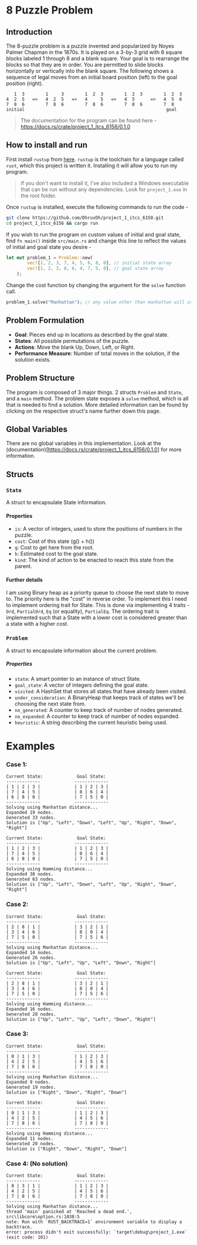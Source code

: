 # 8 Puzzle Problem

## Introduction

The 8-puzzle problem is a puzzle invented and popularized by Noyes Palmer Chapman in the 1870s.
It is played on a 3-by-3 grid with 8 square blocks labeled 1 through 8 and a blank square.
Your goal is to rearrange the blocks so that they are in order.
You are permitted to slide blocks horizontally or vertically into the blank square.
The following shows a sequence of legal moves from an initial board position (left) to the goal position (right).

```
   1  3        1     3        1  2  3        1  2  3        1  2  3
4  2  5   =>   4  2  5   =>   4     5   =>   4  5      =>   4  5  6
7  8  6        7  8  6        7  8  6        7  8  6        7  8
initial                                                      goal
```

> The documentation for the program can be found here - https://docs.rs/crate/project_1_itcs_6156/0.1.0

## How to install and run

First install `rustup` from [here](https://rustup.rs/). `rustup` is the toolchain for a language called `rust`, which this project is written it. Installing it will allow you to run my program.

> If you don't want to install it, I've also included a Windows executable that can be run without any dependencies. Look for `project_1.exe` in the root folder.

Once `rustup` is installed, execute the following commands to run the code -

```bash
git clone https://github.com/DhruvDh/project_1_itcs_6150.git
cd project_1_itcs_6156 && cargo run
```

If you wish to run the program on custom values of initial and goal state, find `fn main()` inside `src/main.rs` and change this line to reflect the values of initial and goal state you desire -

```rust
let mut problem_1 = Problem::new(
        vec![1, 2, 3, 7, 4, 5, 6, 8, 0], // initial state array
        vec![1, 2, 3, 8, 6, 4, 7, 5, 0], // goal state array
    );
```

Change the cost function by changing the argument for the `solve` function call.

```rust
problem_1.solve("Manhattan"); // any value other than manhattan will use hamming distance as cost function.
```

## Problem Formulation

- **Goal**: Pieces end up in locations as described by the goal state.
- **States**: All possible permutations of the puzzle.
- **Actions**: Move the blank Up, Down, Left, or Right.
- **Performance Measure**: Number of total moves in the solution, if the solution exists.

## Problem Structure

The program is composed of 3 major things. 2 structs `Problem` and `State`, and a `main` method.
The problem state exposes a `solve` method, which is all that is needed to find a solution.
More detailed information can be found by clicking on the respective struct's name further down this page.

## Global Variables

There are no global variables in this implementation. Look at the (documentation)[https://docs.rs/crate/project_1_itcs_6156/0.1.0] for more information.

## Structs

### `State`

A struct to encapsulate State information.

#### Properties

- `is`: A vector of integers, used to store the positions of numbers in the puzzle.
- `cost`: Cost of this state (g() + h())
- `g`: Cost to get here from the root.
- `h`: Estimated cost to the goal state.
- `kind`: The kind of action to be enacted to reach this state from the parent.

#### Further details

I am using Binary heap as a priority queue to choose the next state to move to.
The priority here is the "cost" in reverse order. To implement this I need to implement ordering trait for State.
This is done via implementing 4 traits - `Ord`, `PartialOrd`, `Eq` (or equality), `PartialEq`.
The ordering trait is implemented such that a State with a lower cost is considered greater than a state with a higher cost.

### `Problem`

A struct to encapsulate information about the current problem.

##### Properties

- `state`: A smart pointer to an instance of struct State.
- `goal_state`: A vector of integers defining the goal state.
- `visited`: A HashSet that stores all states that have already been visited.
- `under_consideration`: A BinaryHeap that keeps track of states we'll be choosing the next state from.
- `no_generated`: A counter to keep track of number of nodes generated.
- `no_expanded`: A counter to keep track of number of nodes expanded.
- `heuristic`: A string describing the current heuristic being used.

# Examples

### Case 1:

```
Current State:             Goal State:
-------------             -------------
| 1 | 2 | 3 |             | 1 | 2 | 3 |
| 7 | 4 | 5 |             | 8 | 6 | 4 |
| 6 | 8 | 0 |             | 7 | 5 | 0 |
-------------             -------------
Solving using Manhattan distance...
Expanded 19 nodes.
Generated 33 nodes.
Solution is ["Up", "Left", "Down", "Left", "Up", "Right", "Down", "Right"]

Current State:             Goal State:
-------------             -------------
| 1 | 2 | 3 |             | 1 | 2 | 3 |
| 7 | 4 | 5 |             | 8 | 6 | 4 |
| 6 | 8 | 0 |             | 7 | 5 | 0 |
-------------             -------------
Solving using Hamming distance...
Expanded 38 nodes.
Generated 63 nodes.
Solution is ["Up", "Left", "Down", "Left", "Up", "Right", "Down", "Right"]
```

### Case 2:

```
Current State:             Goal State:
-------------             -------------
| 2 | 8 | 1 |             | 3 | 2 | 1 |
| 3 | 4 | 6 |             | 8 | 0 | 4 |
| 7 | 5 | 0 |             | 7 | 5 | 6 |
-------------             -------------
Solving using Manhattan distance...
Expanded 14 nodes.
Generated 26 nodes.
Solution is ["Up", "Left", "Up", "Left", "Down", "Right"]

Current State:             Goal State:
-------------             -------------
| 2 | 8 | 1 |             | 3 | 2 | 1 |
| 3 | 4 | 6 |             | 8 | 0 | 4 |
| 7 | 5 | 0 |             | 7 | 5 | 6 |
-------------             -------------
Solving using Hamming distance...
Expanded 16 nodes.
Generated 28 nodes.
Solution is ["Up", "Left", "Up", "Left", "Down", "Right"]
```

### Case 3:

```
Current State:             Goal State:
-------------             -------------
| 0 | 1 | 3 |             | 1 | 2 | 3 |
| 4 | 2 | 5 |             | 4 | 5 | 6 |
| 7 | 8 | 6 |             | 7 | 8 | 0 |
-------------             -------------
Solving using Manhattan distance...
Expanded 9 nodes.
Generated 19 nodes.
Solution is ["Right", "Down", "Right", "Down"]

Current State:             Goal State:
-------------             -------------
| 0 | 1 | 3 |             | 1 | 2 | 3 |
| 4 | 2 | 5 |             | 4 | 5 | 6 |
| 7 | 8 | 6 |             | 7 | 8 | 0 |
-------------             -------------
Solving using Hamming distance...
Expanded 11 nodes.
Generated 20 nodes.
Solution is ["Right", "Down", "Right", "Down"]
```

### Case 4: (No solution)

```
Current State:             Goal State:
-------------             -------------
| 0 | 3 | 1 |             | 1 | 2 | 3 |
| 4 | 2 | 5 |             | 4 | 5 | 6 |
| 7 | 8 | 6 |             | 7 | 8 | 0 |
-------------             -------------
Solving using Manhattan distance...
thread 'main' panicked at 'Reached a dead end.', src\libcore\option.rs:1038:5
note: Run with `RUST_BACKTRACE=1` environment variable to display a backtrace.
error: process didn't exit successfully: `target\debug\project_1.exe` (exit code: 101)
```
